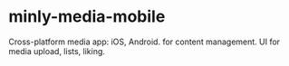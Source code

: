 # minly-media-mobile
Cross-platform media app: iOS, Android. for content management. UI for media upload, lists, liking.
